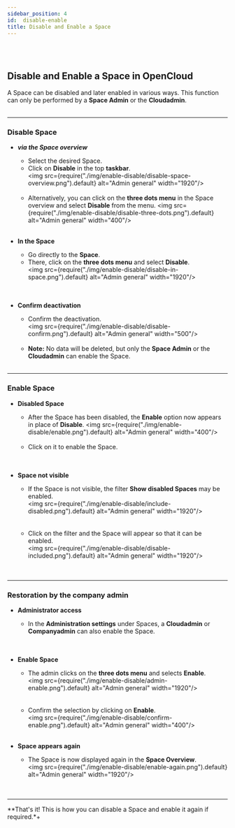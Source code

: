 ```yaml
---
sidebar_position: 4
id:  disable-enable
title: Disable and Enable a Space
---
```

<br/><br/>

##  Disable and Enable a Space in OpenCloud
A Space can be disabled and later enabled in various ways. This function can only be performed by a **Space Admin** or the **Cloudadmin**.
<br/><br/>

---

###  Disable Space

- ***via the Space overview***
   - Select the desired Space.  
   - Click on **Disable** in the top **taskbar**.  
   <img src={require("./img/enable-disable/disable-space-overview.png").default} alt="Admin general" width="1920"/>
   <br/><br/>
   - Alternatively, you can click on the **three dots menu** in the Space overview and select **Disable** from the menu. 
   <img src={require("./img/enable-disable/disable-three-dots.png").default} alt="Admin general" width="400"/>
<br/><br/>

- **In the Space**  
   - Go directly to the **Space**.  
   - There, click on the **three dots menu** and select **Disable**.  
   <img src={require("./img/enable-disable/disable-in-space.png").default} alt="Admin general" width="1920"/>   
<br/><br/>

- **Confirm deactivation**  
   - Confirm the deactivation.  
   <img src={require("./img/enable-disable/disable-confirm.png").default} alt="Admin general" width="500"/>
   <br/><br/>
   - **Note:** No data will be deleted, but only the **Space Admin** or the **Cloudadmin** can enable the Space.
<br/><br/>

---

### Enable Space

- **Disabled Space**  
   - After the Space has been disabled, the **Enable** option now appears in place of **Disable**. 
   <img src={require("./img/enable-disable/enable.png").default} alt="Admin general" width="400"/> 
   <br/><br/>
   - Click on it to enable the Space.  
<br/><br/>

- **Space not visible**  
   - If the Space is not visible, the filter **Show disabled Spaces** may be enabled.  
   <img src={require("./img/enable-disable/include-disabled.png").default} alt="Admin general" width="1920"/>   
   <br/><br/>
   - Click on the filter and the Space will appear so that it can be enabled.  
   <img src={require("./img/enable-disable/disable-included.png").default} alt="Admin general" width="1920"/>  
<br/><br/>

---

### Restoration by the company admin

- **Administrator access**  
   - In the **Administration settings** under Spaces, a **Cloudadmin** or **Companyadmin** can also enable the Space.  
   <br/><br/>

- **Enable Space**  
   - The admin clicks on the **three dots menu** and selects **Enable**.  
   <img src={require("./img/enable-disable/admin-enable.png").default} alt="Admin general" width="1920"/>  
   <br/><br/>
   - Confirm the selection by clicking on **Enable**.  
   <img src={require("./img/enable-disable/confirm-enable.png").default} alt="Admin general" width="400"/>
<br/><br/>

- **Space appears again**  
   - The Space is now displayed again in the **Space Overview**.  
   <img src={require("./img/enable-disable/enable-again.png").default} alt="Admin general" width="1920"/>  
<br/><br/>

---

**That's it! This is how you can disable a Space and enable it again if required.*+